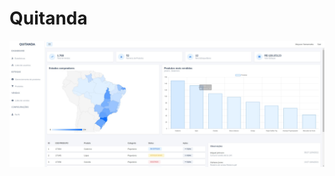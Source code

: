 # Quitanda

![alt text](https://github.com/MayconYamamotto/Quitanda/blob/main/assets/img/quitanda.jpg?raw=true)
